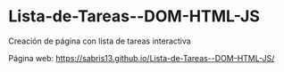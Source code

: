 # Lista-de-Tareas--DOM-HTML-JS
Creación de página con lista de tareas interactiva

Página web: https://sabris13.github.io/Lista-de-Tareas--DOM-HTML-JS/